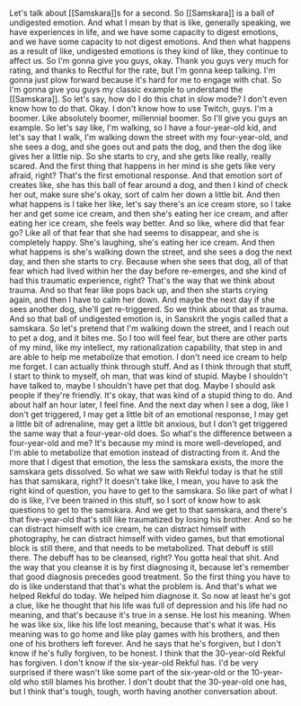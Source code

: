  Let's talk about [[Samskara]]s for a second. So [[Samskara]] is a ball of undigested emotion. And what I mean by that is like, generally speaking, we have experiences in life, and we have some capacity to digest emotions, and we have some capacity to not digest emotions. And then what happens as a result of like, undigested emotions is they kind of like, they continue to affect us. So I'm gonna give you guys, okay. Thank you guys very much for rating, and thanks to Rectful for the rate, but I'm gonna keep talking. I'm gonna just plow forward because it's hard for me to engage with chat. So I'm gonna give you guys my classic example to understand the [[Samskara]]. So let's say, how do I do this chat in slow mode? I don't even know how to do that. Okay. I don't know how to use Twitch, guys. I'm a boomer. Like absolutely boomer, millennial boomer. So I'll give you guys an example. So let's say like, I'm walking, so I have a four-year-old kid, and let's say that I walk, I'm walking down the street with my four-year-old, and she sees a dog, and she goes out and pats the dog, and then the dog like gives her a little nip. So she starts to cry, and she gets like really, really scared. And the first thing that happens in her mind is she gets like very afraid, right? That's the first emotional response. And that emotion sort of creates like, she has this ball of fear around a dog, and then I kind of check her out, make sure she's okay, sort of calm her down a little bit. And then what happens is I take her like, let's say there's an ice cream store, so I take her and get some ice cream, and then she's eating her ice cream, and after eating her ice cream, she feels way better. And so like, where did that fear go? Like all of that fear that she had seems to disappear, and she is completely happy. She's laughing, she's eating her ice cream. And then what happens is she's walking down the street, and she sees a dog the next day, and then she starts to cry. Because when she sees that dog, all of that fear which had lived within her the day before re-emerges, and she kind of had this traumatic experience, right? That's the way that we think about trauma. And so that fear like pops back up, and then she starts crying again, and then I have to calm her down. And maybe the next day if she sees another dog, she'll get re-triggered. So we think about that as trauma. And so that ball of undigested emotion is, in Sanskrit the yogis called that a samskara. So let's pretend that I'm walking down the street, and I reach out to pet a dog, and it bites me. So I too will feel fear, but there are other parts of my mind, like my intellect, my rationalization capability, that step in and are able to help me metabolize that emotion. I don't need ice cream to help me forget. I can actually think through stuff. And as I think through that stuff, I start to think to myself, oh man, that was kind of stupid. Maybe I shouldn't have talked to, maybe I shouldn't have pet that dog. Maybe I should ask people if they're friendly. It's okay, that was kind of a stupid thing to do. And about half an hour later, I feel fine. And the next day when I see a dog, like I don't get triggered, I may get a little bit of an emotional response, I may get a little bit of adrenaline, may get a little bit anxious, but I don't get triggered the same way that a four-year-old does. So what's the difference between a four-year-old and me? It's because my mind is more well-developed, and I'm able to metabolize that emotion instead of distracting from it. And the more that I digest that emotion, the less the samskara exists, the more the samskara gets dissolved. So what we saw with Rekful today is that he still has that samskara, right? It doesn't take like, I mean, you have to ask the right kind of question, you have to get to the samskara. So like part of what I do is like, I've been trained in this stuff, so I sort of know how to ask questions to get to the samskara. And we get to that samskara, and there's that five-year-old that's still like traumatized by losing his brother. And so he can distract himself with ice cream, he can distract himself with photography, he can distract himself with video games, but that emotional block is still there, and that needs to be metabolized. That debuff is still there. The debuff has to be cleansed, right? You gotta heal that shit. And the way that you cleanse it is by first diagnosing it, because let's remember that good diagnosis precedes good treatment. So the first thing you have to do is like understand that that's what the problem is. And that's what we helped Rekful do today. We helped him diagnose it. So now at least he's got a clue, like he thought that his life was full of depression and his life had no meaning, and that's because it's true in a sense. He lost his meaning. When he was like six, like his life lost meaning, because that's what it was. His meaning was to go home and like play games with his brothers, and then one of his brothers left forever. And he says that he's forgiven, but I don't know if he's fully forgiven, to be honest. I think that the 30-year-old Rekful has forgiven. I don't know if the six-year-old Rekful has. I'd be very surprised if there wasn't like some part of the six-year-old or the 10-year-old who still blames his brother. I don't doubt that the 30-year-old one has, but I think that's tough, tough, worth having another conversation about.